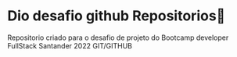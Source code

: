 # Dio desafio github Repositorios:runner:
Repositorio criado para o desafio de projeto do Bootcamp developer FullStack Santander 2022 GIT/GITHUB
